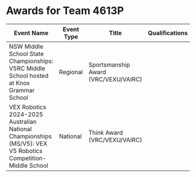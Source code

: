 # Awards for Team 4613P

| Event Name | Event Type | Title | Qualifications |
|------------|------------|-------|----------------|
| NSW Middle School State Championships: V5RC Middle School hosted at Knox Grammar School | Regional | Sportsmanship Award (VRC/VEXU/VAIRC) |  |
| VEX Robotics 2024-2025 Australian National Championships (MS/V5): VEX V5 Robotics Competition- Middle School | National | Think Award (VRC/VEXU/VAIRC) |  |
